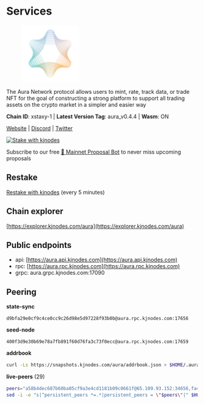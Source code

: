 # Services

<figure><img src="https://raw.githubusercontent.com/kj89/cosmos-images/main/logos/aura.png" width="150" alt=""><figcaption></figcaption></figure>

The Aura Network protocol allows users to mint, rate, track data,  or trade NFT for the goal of constructing a strong platform to  support all trading assets on the crypto market in a simpler and easier way

**Chain ID**: xstaxy-1 | **Latest Version Tag**: aura_v0.4.4 | **Wasm**: ON

[Website](https://aura.network) | [Discord](https://discord.gg/hpvF5QcWRf) | [Twitter](https://twitter.com/AuraNetworkHQ)

[![Stake with kjnodes](https://i.ibb.co/cr44Q8j/button-stake-with-kjnodes.png)](https://restake.app/aura/auravaloper17q4k3j6kcslrcuxtj9mxdcgez7kw7jdma8ykjs)

Subscribe to our free [🤖 Mainnet Proposal Bot](https://t.me/kjnodes_proposal_bot) to never miss upcoming proposals

## Restake

[Restake with kjnodes](https://restake.app/aura/auravaloper17q4k3j6kcslrcuxtj9mxdcgez7kw7jdma8ykjs) (every 5 minutes)
## Chain explorer
[https://explorer.kjnodes.com/aura](https://explorer.kjnodes.com/aura)

## Public endpoints

* api: [https://aura.api.kjnodes.com](https://aura.api.kjnodes.com)
* rpc: [https://aura.rpc.kjnodes.com](https://aura.rpc.kjnodes.com)
* grpc: aura.grpc.kjnodes.com:17090

## Peering

**state-sync**

```text
d9bfa29e0cf9c4ce0cc9c26d98e5d97228f93b0b@aura.rpc.kjnodes.com:17656
```

**seed-node**

```text
400f3d9e30b69e78a7fb891f60d76fa3c73f0ecc@aura.rpc.kjnodes.com:17659
```

**addrbook**
```bash
curl -Ls https://snapshots.kjnodes.com/aura/addrbook.json > $HOME/.aura/config/addrbook.json
```

**live-peers** (29)
```bash
peers="a58b4dec687b60ba05cf9a3e4cd1181b09c0661f@65.109.93.152:34656,fa474fe8f7159c9699fb39acb2925702f0474502@141.95.157.139:10156,71bb73be4f030e47b813350ee32076ee43c67c27@134.209.111.108:26656,ebc272824924ea1a27ea3183dd0b9ba713494f83@95.214.52.139:26966,d9bfa29e0cf9c4ce0cc9c26d98e5d97228f93b0b@65.109.88.38:17656,670c0c23a1196e706e058133fbbb156f7f33b352@5.9.95.147:26656,c9c0b28dcf2db5f0e7b756986d3326d62ba47e78@144.126.147.58:26656,57406c041d38af3bac9acdcb2b4bdc90dc7a8852@88.99.164.158:26656,8d861db065439e8cff79d0d128ce0a141025be46@65.109.69.154:40656,a19b89ebbf7331f435b8ef100ce501d2377922ea@209.126.116.182:26656,3e7ef25f1c9829351936884618659167400eb0f1@142.132.149.171:26656,7885a9e940b45b9a2183488ca3a901b043b6ed67@144.76.40.53:21756,b6a0d0d030f35ffffcfe92e72ea13933c1adbe62@116.202.174.253:21656,0599779759ed60e12ed39a94cd02d303ba10d591@95.214.52.174:36656,0179528068da0dfaf61005cf5aa28793ca42b129@85.25.74.163:26656,63a90346040657406ddc48a2679e3bfbe17f717a@65.108.195.29:51656,abb367c73ef28fc90f5071e1258a23c0e5be17cd@103.107.183.89:26656,3e05f2b0fdd750511dbff9d3f6a47d3bc3d4b1f0@141.95.204.81:61456,1584b3aa3969def4a9f70555b3b442d334053e94@148.113.159.22:10156,ed15ae05f17dd4e672eec0a96c38364d063b68dc@65.108.6.45:60756,a859027129ee2524b57c43b9ecbe3bcc4d120efb@195.3.222.183:26656,dce07d176e5ba4cfdc7b806eb80eabab162a09d0@45.76.213.229:26656,bbba624f6abc7b730a8e3f1cc0619883843abd31@104.37.187.214:36656,c2215f1673d21a7462f38bf7fbd16f8567393f7c@13.251.159.166:26656,f43c7c9a194ee5a97665a9aad8f887fdbb75e4ca@65.109.225.86:46656,a60a9f3400cb978b313ad5a47d59f6c518ef2a04@3.135.201.61:26656,dd6474ec049a264abd25248f0fd9178058331fe0@54.179.159.96:26656,d09fbac9fa84809f7ca34a40030bea2e87e77caf@148.113.6.190:26656,e46238ddcf2113b70f59b417994c375e2d67e265@71.236.119.108:40656"
sed -i -e "s|^persistent_peers *=.*|persistent_peers = \"$peers\"|" $HOME/.aura/config/config.toml
```
